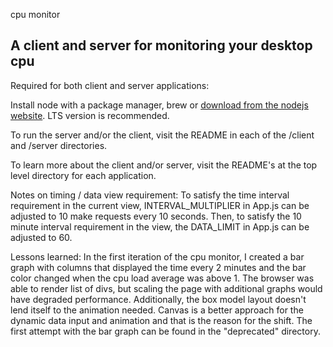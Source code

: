 cpu monitor

## A client and server for monitoring your desktop cpu

Required for both client and server applications:

Install node with a package manager, brew or [download from the nodejs website](https://nodejs.org/en/download/). LTS version is recommended.

To run the server and/or the client, visit the README in each of the /client and /server directories.

To learn more about the client and/or server, visit the README's at the top level directory for each application.

Notes on timing / data view requirement:
To satisfy the time interval requirement in the current view, INTERVAL_MULTIPLIER in App.js can be adjusted to 10 make requests every 10 seconds. Then, to satisfy the 10 minute interval requirement in the view, the DATA_LIMIT in App.js can be adjusted to 60.

Lessons learned:
In the first iteration of the cpu monitor, I created a bar graph with columns that displayed the time every 2 minutes and the bar color changed when the cpu load average was above 1. The browser was able to render list of divs, but scaling the page with additional graphs would have degraded performance. Additionally, the box model layout doesn't lend itself to the animation needed. Canvas is a better approach for the dynamic data input and animation and that is the reason for the shift. The first attempt with the bar graph can be found in the "deprecated" directory.